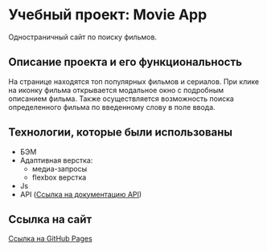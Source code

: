 # Учебный проект: Movie App

Одностраничный сайт по поиску фильмов.

## Описание проекта и его функциональность

На странице находятся топ популярных фильмов и сериалов. При клике на иконку фильма открывается модальное окно с подробным описанием фильма. Также осуществляется возможность поиска определенного фильма по введенному слову в поле ввода. 


## Технологии, которые были использованы

* БЭМ
* Адаптивная верстка: 
    * медиа-запросы
    * flexbox верстка
* Js
* API (<a href="https://kinopoiskapiunofficial.tech/" target="_blank" rel="noopener">Ссылка на документацию API</a>)

## Ссылка на сайт

<a href="https://tat-rs.github.io/movies-app-js/" target="_blank" rel="noopener">Ссылка на GitHub Pages</a>
